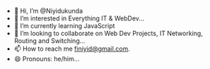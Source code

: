- 👋 Hi, I’m @Niyidukunda
- 👀 I’m interested in Everything IT & WebDev...
- 🌱 I’m currently learning JavaScript
- 💞️ I’m looking to collaborate on Web Dev Projects, IT Networking, Routing and Switching...
- 📫 How to reach me finiyid@gmail.com.
- 😄 Pronouns: he/him...
  

<!---
Niyidukunda/Niyidukunda is a ✨ special ✨ repository because its `README.md` (this file) appears on your GitHub profile.
You can click the Preview link to take a look at your changes.
--->
